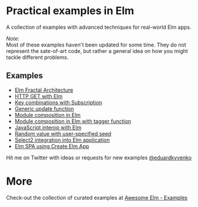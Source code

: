 # Practical examples in Elm

A collection of examples with advanced techniques for real-world Elm apps.

*Note:*  
Most of these examples haven't been updated for some time. They do not represent the sate-of-art code, but rather a general idea on how you might tackle different problems. 

## Examples

- [Elm Fractal Architecture](examples/fractal-architecture)
- [HTTP GET with Elm](examples/http-get)
- [Key combinations with Subscription](examples/key-combinations)
- [Generic update function](examples/generic-update)
- [Module composition in Elm](examples/module-composition)
- [Module composition in Elm with tagger function](examples/module-composition-tagger)
- [JavaScript interop with Elm](examples/ports)
- [Random value with user-specified seed](examples/random-user-seed)
- [Select2 integration into Elm application](examples/select2-integration)
- [Elm SPA using Create Elm App](https://github.com/halfzebra/elm-spa-example)

Hit me on Twitter with ideas or requests for new examples [@eduardkyvenko](https://twitter.com/eduardkyvenko)

# More

Check-out the collection of curated examples at [Awesome Elm - Examples](https://github.com/isRuslan/awesome-elm#examples)
